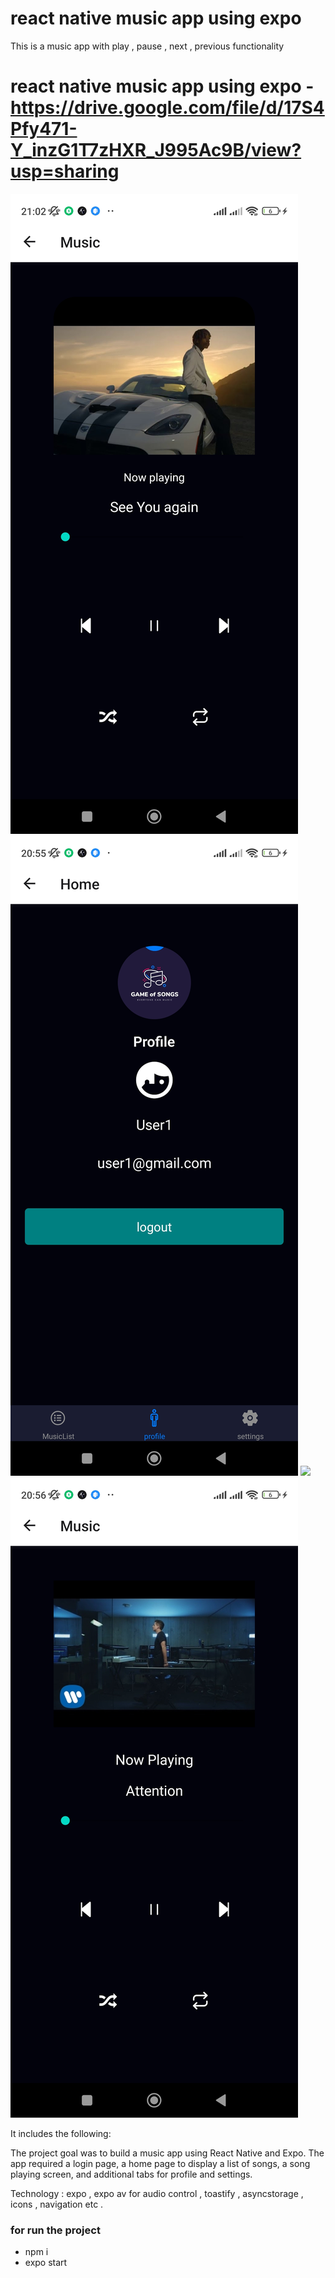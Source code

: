# react native music app using expo

This is a music app with play , pause , next , previous functionality 

           
# react native music app using expo -  https://drive.google.com/file/d/17S4Pfy471-Y_inzG1T7zHXR_J995Ac9B/view?usp=sharing

<img src="./assets/1684768135431.jpg" />
<img src="./assets/1684768135481.jpg" />
<img src="./assets/1684768135428.jpg" />
<img src="./assets/1684768135456.jpg" />

It includes the following: 

The project goal was to build a music app using React Native and Expo. The app required a login page, a home page to display a list of songs, a song playing screen, and additional tabs for profile and settings. 

Technology : expo , expo av for audio control , toastify , asyncstorage , icons , navigation etc .



### for run the project 
 - npm i
 - expo start
